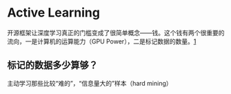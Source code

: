 # Active Learning

开源框架让深度学习真正的门槛变成了很简单概念——钱。这个钱有两个很重要的流向，一是计算机的运算能力（GPU Power），二是标记数据的数量。[1]

## 标记的数据多少算够？

主动学习那些比较“难的”，“信息量大的”样本（hard mining）







[1]: https://zhuanlan.zhihu.com/p/27019114
[2]: https://github.com/ej0cl6/deep-active-learning
[3]: https://github.com/rmunro/pytorch_active_learning
